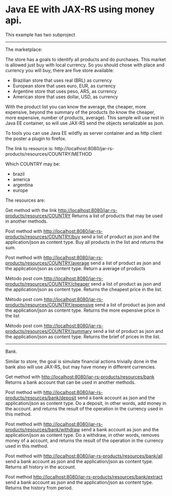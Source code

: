 Java EE with JAX-RS using money api.
==================

This example has two subproject

---------
The marketplace:

The store has a goals to identify all products and do purchases.
This market is allowed just buy with local currency.
So you should chose with place and currency you will buy, there are five store available:

- Brazilian store that uses real (BRL) as currency
- European store that uses euro, EUR, as currency
- Argentine store that uses peso, ARS, as currency
- American store that uses dollar, USD, as currency


With the product list you can know the average, the cheaper, more expensive, beyond the summary of the products (to know the cheaper, more expensive, number of products, average).
This sample will use rest in Java EE container, so will use JAX-RS send the objects serializable as json.

To tools you can use Java EE wildfly as server container and as http client the poster a plugin to firefox.

The link to resource is:
http://localhost:8080/jar-rs-products/resources/COUNTRY/METHOD

Which COUNTRY may be:

- brazil
- america
- argentina
- europe

The resources are:

Get method with the link [http://localhost:8080/jar-rs-products/resources/COUNTRY](http://localhost:8080/jar-rs-products/resources/COUNTRY)
Returns a list of products that may be used in another methods.


Post method with [http://localhost:8080/jar-rs-products/resources/COUNTRY/buy](http://localhost:8080/jar-rs-products/resources/COUNTRY/buy) send a list of product as json and the application/json  as content type.
Buy all products in the list and returns the sum.


Post method with [http://localhost:8080/jar-rs-products/resources/COUNTRY/average](http://localhost:8080/jar-rs-products/resources/COUNTRY/average) send a list of product as json and the application/json  as content type.
Return a average of products


Método post com [http://localhost:8080/jar-rs-products/resources/COUNTRY/cheaper](http://localhost:8080/jar-rs-products/resources/COUNTRY/cheaper) send a list of product as json and the application/json  as content type.
Returns the cheapest price in the list.


Método post com [http://localhost:8080/jar-rs-products/resources/COUNTRY/expensive](http://localhost:8080/jar-rs-products/resources/COUNTRY/expensive) send a list of product as json and the application/json  as content type.
Returns the more expensive price in the list


Método post com [http://localhost:8080/jar-rs-products/resources/COUNTRY/summary](http://localhost:8080/jar-rs-products/resources/COUNTRY/summary) send a list of product as json and the application/json  as content type.
Returns the brief of prices in the list.


---------
Bank.

Similar to store, the goal is simulate financial actions trivially done in the bank also will use JAX-RS, but may have money in different currencies.



Get method with [http://localhost:8080/jar-rs-products/resources/bank](http://localhost:8080/jar-rs-products/resources/bank)
Returns a bank account that can be used in another methods.


Post method with [http://localhost:8080/jar-rs-products/resources/bank/deposit](http://localhost:8080/jar-rs-products/resources/bank/deposit) send a bank account as json and the application/json  as content type.
Do a deposit, in other words, add money in the account. and returns the result of the operation in the currency used in this method.


Post method with [http://localhost:8080/jar-rs-products/resources/bank/withdraw](http://localhost:8080/jar-rs-products/resources/bank/withdraw) send a bank account as json and the application/json  as content type.
Do a withdraw, in other words, removes money of a account, and returns the result of the operation in the currency used in this method.


Post method with [http://localhost:8080/jar-rs-products/resources/bank/all](http://localhost:8080/jar-rs-products/resources/bank/all) send a bank account as json and the application/json  as content type.
Returns all history in the account.

Post method [http://localhost:8080/jar-rs-products/resources/bank/extract](http://localhost:8080/jar-rs-products/resources/bank/extract) send a bank account as json and the application/json  as content type.
Returns the history from period.

